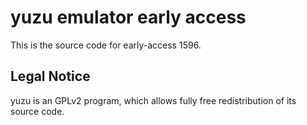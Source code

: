 yuzu emulator early access
=============

This is the source code for early-access 1596.

## Legal Notice

yuzu is an GPLv2 program, which allows fully free redistribution of its source code.